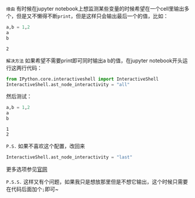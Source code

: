 ﻿`缘由`
有时候在jupyter notebook上想监测某些变量的时候希望在一个cell里输出多个，但是又不懒得不断`print`，但是这样只会输出最后一个的值，比如：

```python
a,b = 1,2
a
b
```
	2

`解决方法`
如果希望不需要print即可同时输出a b的值，在jupyter notebook开头运行这两行代码：

```python
from IPython.core.interactiveshell import InteractiveShell
InteractiveShell.ast_node_interactivity = "all"
```
然后测试：
```python
a,b = 1,2
a
b
```
	1
	2

`P.S.` 如果不喜欢这个配置，改回来

```python
InteractiveShell.ast_node_interactivity = "last"
```
更多选项参见[官网](https://ipython.readthedocs.io/en/stable/config/options/terminal.html#configtrait-InteractiveShell.ast_node_interactivity)

`P.S.S.` 这样又有个问题，如果我只是想放那里但是不想它输出，这个时候只需要在代码后面加个`;`即可~
